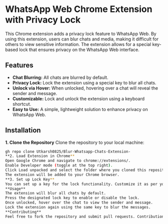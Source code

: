# WhatsApp Web Chrome Extension with Privacy Lock

This Chrome extension adds a privacy lock feature to WhatsApp Web. By using this extension, users can blur chats and media, making it difficult for others to view sensitive information. The extension allows for a special key-based lock that ensures privacy on the WhatsApp Web interface.

## Features
- **Chat Blurring:** All chats are blurred by default.
- **Privacy Lock:** Lock the extension using a special key to blur all chats.
- **Unlock via Hover:** When unlocked, hovering over a chat will reveal the sender and message.
- **Customizable:** Lock and unlock the extension using a keyboard shortcut.
- **Easy to Use:** A simple, lightweight solution to enhance privacy on WhatsApp Web.

## Installation

**1. Clone the Repository**
Clone the repository to your local machine:
```bash
gh repo clone Utkarsh0825/Blur-Whatsapp-Chats-Extension-
**2. Load Extension in Chrome**
Open Google Chrome and navigate to chrome://extensions/.
Enable Developer mode (toggle at the top right).
Click Load unpacked and select the folder where you cloned this repository.
The extension will be added to your Chrome browser.
**3. Set up Lock Key**
You can set up a key for the lock functionality. Customize it as per your needs.
**Usage**
The extension will blur all chats by default.
Press the designated lock key to enable or disable the lock.
Once unlocked, hover over the chat to view the sender and message.
Lock the extension again using the same key to blur the messages.
**Contributing**
Feel free to fork the repository and submit pull requests. Contributions are welcome for new features, bug fixes, or improvements.
